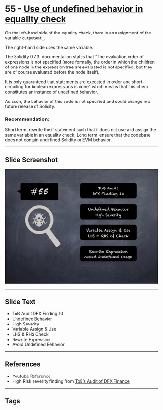 
# 55 - [Use of undefined behavior in equality check](./Use%20of%20undefined%20behavior%20in%20equality%20check.md)

On the left-hand side of the equality check, there is an assignment of the variable `outputAmt_`. 

The right-hand side uses the same variable. 

The Solidity 0.7.3. documentation states that “The evaluation order of expressions is not specified (more formally, the order in which the children of one node in the expression tree are evaluated is not specified, but they are of course evaluated before the node itself). 

It is only guaranteed that statements are executed in order and short-circuiting for boolean expressions is done” which means that this check constitutes an instance of undefined behavior. 

As such, the behavior of this code is not specified and could change in a future release of Solidity.

### Recommendation:
Short term, rewrite the if statement such that it does not use and assign the same variable in an equality check. Long term, ensure that the codebase does not contain undefined Solidity or EVM behavior.
___
## Slide Screenshot
![055.jpg](../../images/7.%20Audit%20Findings%20101/055.jpg)
___
## Slide Text
- ToB Audit DFX Finding 10
- Undefined Behavior
- High Severity
- Variable Assign & Use
- LHS & RHS Check
- Rewrite Expression
- Avoid Undefined Behavior
___
## References
- Youtube Reference
- High Risk severity finding from [ToB’s Audit of DFX Finance](https://github.com/dfx-finance/protocol/blob/main/audits/2021-05-03-Trail_of_Bits.pdf)
___
## Tags
